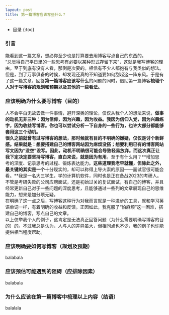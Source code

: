 ```yaml
---
layout: post
title: 第一篇博客应该写些什么？
---
```


* 目录
{:toc}

### 引言
能看到这一篇文章，想必你至少也是打算要去用博客写点自己的东西的。<br>
“总觉得自己平日里的一些思考有必要以某种形式存留下来”，这就是我写博客的理由。至于到底有没有人看，那倒是次要的。相信有不少人都抱有与我类似的想法。<br>
但是，到了万事俱备的时候，却发现还真的不知道要如何刮起这一阵东风。于是有了这一篇文章，回答**第一篇博客应该写什么**的问题的同时，借助第一篇博客**梳理个人对于写博客的规划和预期以及其他的一些看法。**<br>

### 应该明确为什么要写博客（目的）
人不会平白无故去做一件事情，避开深奥的理论，仅仅从我个人的想法来说，**做事的动机无非三种：因为信仰，因为兴趣，因为收益。**我因为信仰入党，因为兴趣练字，因为收益写博客。你也可以尝试分析一下自身的一些行为，也许大部分都能够套用这三个动机。<br>
很久之前就曾有过写博客的想法，那时候就有目的不明确的嫌疑，**仅仅是讨个新鲜感**。结果就是：想要搭建自己的博客网站因为麻烦没搭；想要利用已有的博客网站写文因为“没空”没写。因此，动机不明确很可能会导致轻易放弃。而这次真正让我下定决定要坚持写博客，直白来说，就是因为**有用**。至于有什么用？**增加思考的深度、记录思考的过程、锻炼表达能力。**这些道理我老早就懂，但除此之外，最关键的其实是一个**十分现实的，却可以称得上导火索的原因——面试官很可能会看。**我是一名大三学生，学的计算机软件，同时也是正在备战2023的考研人。不管是考研失败的公司应聘面试，还是初始过关的复试面试，有自己的博客，并且经常更新自己对于一些问题的深度思考，且能够通过一些列的文章展现自己的思维能力，想来是加分项无疑。<br>
在明确了这一点之后，写博客这种行为对我而言就是一种进步的工具，就和学习英语单词一样，有着明确的收益和反馈。正因如此，我克服了“怕麻烦”这一困难，搭建自己的博客，写点自己的文章。<br>
以上仅举我个人的例子，这肯定是无法真正回答问题（为什么需要明确写博客的目的）的。不过我总是认为，人与人的差异虽大，但相同点也不少，我的例子也许能提供相当程度帮助。

### 应该明确要如何写博客（规划及预期）
balabala

### 应该预估可能遇到的阻碍（应排除因素）
balabala

### 为什么应该在第一篇博客中梳理以上内容（结语）
balalala
